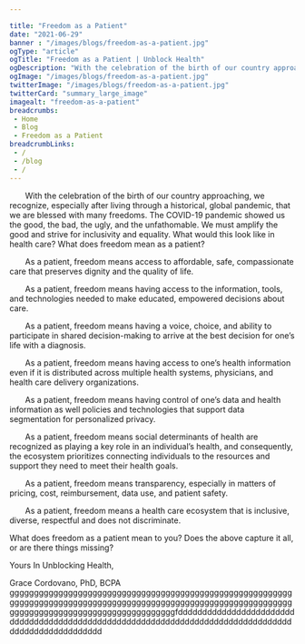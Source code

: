 ```yaml
---

title: "Freedom as a Patient"
date: "2021-06-29"
banner : "/images/blogs/freedom-as-a-patient.jpg"
ogType: "article"
ogTitle: "Freedom as a Patient | Unblock Health"
ogDescription: "With the celebration of the birth of our country approaching, we recognize, especially after living through a historical, global pandemic, that we are blessed with many freedoms."
ogImage: "/images/blogs/freedom-as-a-patient.jpg"
twitterImage: "/images/blogs/freedom-as-a-patient.jpg"
twitterCard: "summary_large_image"
imagealt: "freedom-as-a-patient"
breadcrumbs:
 - Home
 - Blog
 - Freedom as a Patient
breadcrumbLinks:
 - / 
 - /blog
 - / 
---
```


       With the celebration of the birth of our country approaching, we recognize, especially after living through a historical, global pandemic, that we are blessed with many freedoms. The COVID-19 pandemic showed us the good, the bad, the ugly, and the unfathomable. We must amplify the good and strive for inclusivity and equality. What would this look like in health care? What does freedom mean as a patient?

       As a patient, freedom means access to affordable, safe, compassionate care that preserves dignity and the quality of life.

       As a patient, freedom means having access to the information, tools, and technologies needed to make educated, empowered decisions about care.

       As a patient, freedom means having a voice, choice, and ability to participate in shared decision-making to arrive at the best decision for one’s life with a diagnosis.

       As a patient, freedom means having access to one’s health information even if it is distributed across multiple health systems, physicians, and health care delivery organizations.

       As a patient, freedom means having control of one’s data and health information as well policies and technologies that support data segmentation for personalized privacy.

       As a patient, freedom means social determinants of health are recognized as playing a key role in an individual’s health, and consequently, the ecosystem prioritizes connecting individuals to the resources and support they need to meet their health goals.

       As a patient, freedom means transparency, especially in matters of pricing, cost, reimbursement, data use, and patient safety.

       As a patient, freedom means a health care ecosystem that is inclusive, diverse, respectful and does not discriminate.

What does freedom as a patient mean to you? Does the above capture it all, or are there things missing?

Yours In Unblocking Health,

Grace Cordovano, PhD, BCPA ggggggggggggggggggggggggggggggggggggggggggggggggggggggggggggggggggggggggggggggggggggggggggggggggggggggggggggggggggggggggggggggggggggggggggggggggggggggfddddddddddddddddddddddddddddddddddddddddddddddddddddddddddddddddddddddddddddddddddddddddddddddddddddd